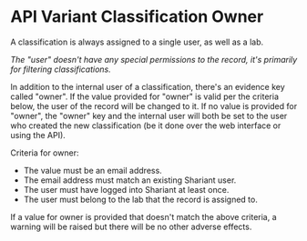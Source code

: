 # API Variant Classification Owner

A classification is always assigned to a single user, as well as a lab.

_The "user" doesn't have any special permissions to the record, it's primarily for filtering classifications._

In addition to the internal user of a classification, there's an evidence key called "owner".
If the value provided for "owner" is valid per the criteria below, the user of the record will be changed to it.
If no value is provided for "owner", the "owner" key and the internal user will both be set to the user who created the new classification (be it done over the web interface or using the API).

Criteria for owner:

* The value must be an email address.
* The email address must match an existing Shariant user.
* The user must have logged into Shariant at least once.
* The user must belong to the lab that the record is assigned to.

If a value for owner is provided that doesn't match the above criteria, a warning will be raised but there will be no other adverse effects.
